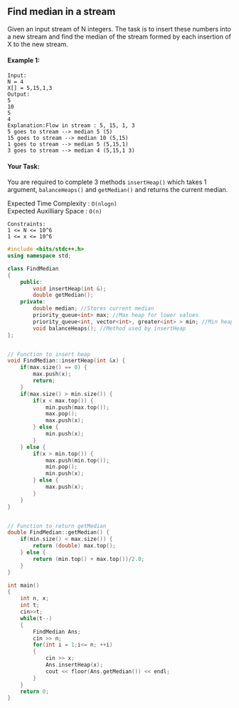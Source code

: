 ## Find median in a stream

Given an input stream of N integers. The task is to insert these numbers into a new stream and find the median of the stream formed by each insertion of X to the new stream.

#### Example 1:

```
Input:
N = 4
X[] = 5,15,1,3
Output:
5
10
5
4
Explanation:Flow in stream : 5, 15, 1, 3
5 goes to stream --> median 5 (5)
15 goes to stream --> median 10 (5,15)
1 goes to stream --> median 5 (5,15,1)
3 goes to stream --> median 4 (5,15,1 3)
```

#### Your Task:

You are required to complete 3 methods `insertHeap()` which takes 1 argument, `balanceHeaps()` and `getMedian()` and returns the current median.

Expected Time Complexity : `O(nlogn)`  
Expected Auxilliary Space : `O(n)`

```
Constraints:
1 <= N <= 10^6
1 <= x <= 10^6
```

```c++
#include <bits/stdc++.h>
using namespace std;

class FindMedian
{
	public:
		void insertHeap(int &);
		double getMedian();
	private:
		double median; //Stores current median
		priority_queue<int> max; //Max heap for lower values
		priority_queue<int, vector<int>, greater<int> > min; //Min heap for greater values
		void balanceHeaps(); //Method used by insertHeap
};


// Function to insert heap
void FindMedian::insertHeap(int &x) {
    if(max.size() == 0) {
        max.push(x);
        return;
    }
    if(max.size() > min.size()) {
        if(x < max.top()) {
            min.push(max.top());
            max.pop();
            max.push(x);
        } else {
            min.push(x);
        }
    } else {
        if(x > min.top()) {
            max.push(min.top());
            min.pop();
            min.push(x);
        } else {
            max.push(x);
        }
    }
}


// Function to return getMedian
double FindMedian::getMedian() {
    if(min.size() < max.size()) {
        return (double) max.top();
    } else {
        return (min.top() + max.top())/2.0;
    }
}

int main()
{
    int n, x;
    int t;
    cin>>t;
    while(t--)
    {
    	FindMedian Ans;
    	cin >> n;
    	for(int i = 1;i<= n; ++i)
    	{
    		cin >> x;
    		Ans.insertHeap(x);
    	    cout << floor(Ans.getMedian()) << endl;
    	}
    }
	return 0;
}
```
